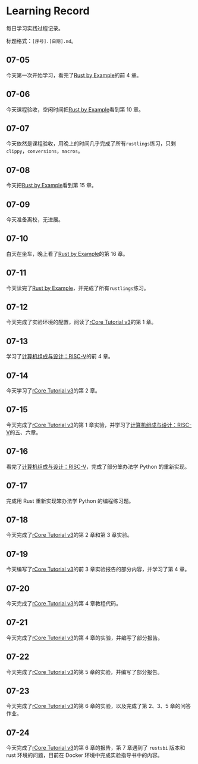 # Learning Record

每日学习实践过程记录。

标题格式：`[序号].[日期].md`。

## 07-05

今天第一次开始学习，看完了[Rust by Example](https://doc.rust-lang.org/rust-by-example/index.html)的前 4 章。

## 07-06

今天课程验收，空闲时间把[Rust by Example](https://doc.rust-lang.org/rust-by-example/index.html)看到第 10 章。

## 07-07

今天依然是课程验收，用晚上的时间几乎完成了所有`rustlings`练习，只剩`clippy`，`conversions`，`macros`。

## 07-08

今天把[Rust by Example](https://doc.rust-lang.org/rust-by-example/index.html)看到第 15 章。

## 07-09

今天准备离校，无进展。

## 07-10

白天在坐车，晚上看了[Rust by Example](https://doc.rust-lang.org/rust-by-example/index.html)的第 16 章。

## 07-11

今天读完了[Rust by Example](https://doc.rust-lang.org/rust-by-example/index.html)，并完成了所有`rustlings`练习。

## 07-12

今天完成了实验环境的配置，阅读了[rCore Tutorial v3](https://rcore-os.github.io/rCore-Tutorial-Book-v3/)的第 1 章。

## 07-13

学习了[计算机组成与设计：RISC-V](https://www.icourse163.org/course/ZJU-1452997167)的前 4 章。

## 07-14

今天学习了[rCore Tutorial v3](https://rcore-os.github.io/rCore-Tutorial-Book-v3/)的第 2 章。

## 07-15

今天完成了[rCore Tutorial v3](https://rcore-os.github.io/rCore-Tutorial-Book-v3/)的第 1 章实验，并学习了[计算机组成与设计：RISC-V](https://www.icourse163.org/course/ZJU-1452997167)的五、六章。

## 07-16

看完了[计算机组成与设计：RISC-V](https://www.icourse163.org/course/ZJU-1452997167)，完成了部分笨办法学 Python 的重新实现。

## 07-17

完成用 Rust 重新实现笨办法学 Python 的编程练习题。

## 07-18

今天完成了[rCore Tutorial v3](https://rcore-os.github.io/rCore-Tutorial-Book-v3/)的第 2 章和第 3 章实验。

## 07-19

今天编写了[rCore Tutorial v3](https://rcore-os.github.io/rCore-Tutorial-Book-v3/)的前 3 章实验报告的部分内容，并学习了第 4 章。

## 07-20

今天完成了[rCore Tutorial v3](https://rcore-os.github.io/rCore-Tutorial-Book-v3/)的第 4 章教程代码。

## 07-21

今天完成了[rCore Tutorial v3](https://rcore-os.github.io/rCore-Tutorial-Book-v3/)的第 4 章的实验，并编写了部分报告。

## 07-22

今天完成了[rCore Tutorial v3](https://rcore-os.github.io/rCore-Tutorial-Book-v3/)的第 5 章的实验，并编写了部分报告。

## 07-23

今天完成了[rCore Tutorial v3](https://rcore-os.github.io/rCore-Tutorial-Book-v3/)的第 6 章的实验，以及完成了第 2、3、5 章的问答作业。

## 07-24

今天完成了[rCore Tutorial v3](https://rcore-os.github.io/rCore-Tutorial-Book-v3/)的第 6 章的报告，第 7 章遇到了 `rustsbi` 版本和 rust 环境的问题，目前在 Docker 环境中完成实验指导书中的内容。
